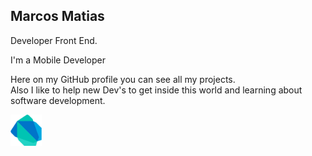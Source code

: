 ## Marcos Matias

Developer Front End.

I'm a Mobile Developer<br/>

Here on my GitHub profile you can see all my projects.  
Also I like to help new Dev's to get inside this world and learning about software development.

<img src="https://raw.githubusercontent.com/devicons/devicon/master/icons/dart/dart-original.svg" width="50">
